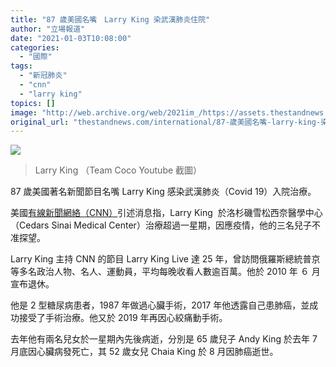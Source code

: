 ```yaml
---
title: "87 歲美國名嘴　Larry King 染武漢肺炎住院"
author: "立場報道"
date: "2021-01-03T10:08:00"
categories:
  - "國際"
tags:
  - "新冠肺炎"
  - "cnn"
  - "larry king"
topics: []
image: "http://web.archive.org/web/2021im_/https://assets.thestandnews.com/media/photos/King2_wWCHP_e38BOtS.png"
original_url: "thestandnews.com/international/87-歲美國名嘴-larry-king-染武漢肺炎住院"
---
```

![](http://web.archive.org/web/2021im_/https://assets.thestandnews.com/media/photos/King2_wWCHP_e38BOtS.png)
> Larry King （Team Coco Youtube 截圖）

87 歲美國著名新聞節目名嘴 Larry King 感染武漢肺炎（Covid 19）入院治療。

美國[有線新聞網絡（CNN）](http://web.archive.org/web/20211229092059/http://%E7%BE%8E%E5%9C%8B%E6%9C%89%E7%B7%9A%E6%96%B0%E8%81%9E%E7%B6%B2%E7%B5%A1/)引述消息指，Larry King  於洛杉磯雪松西奈醫學中心（Cedars Sinai Medical Center）治療超過一星期，因應疫情，他的三名兒子不准探望。

Larry King 主持 CNN 的節目 Larry King Live 達 25 年，曾訪問俄羅斯總統普京等多名政治人物、名人、運動員，平均每晚收看人數逾百萬。他於 2010 年 ６ 月宣布退休。

他是 2 型糖尿病患者，1987 年做過心臟手術，2017 年他透露自己患肺癌，並成功接受了手術治療。他又於 2019 年再因心絞痛動手術。

去年他有兩名兒女於一星期內先後病逝，分別是 65 歲兒子 Andy King 於去年 7 月底因心臟病發死亡，其 52 歲女兒 Chaia King 於 8 月因肺癌逝世。